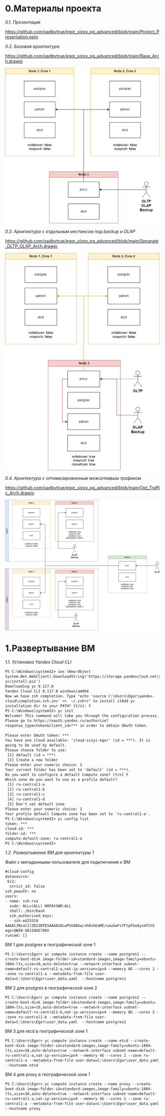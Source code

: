 # 0.Материалы проекта
*0.1. Презентация*

https://github.com/sadbytrue/egor_sizov_pg_advanced/blob/main/Project_Presentation.pptx

*0.2. Базовая архитектура*

https://github.com/sadbytrue/egor_sizov_pg_advanced/blob/main/Base_Arch.drawio

![Иллюстрация к проекту](https://github.com/sadbytrue/egor_sizov_pg_advanced/blob/main/Base_Arch.drawio.png)

*0.3. Архитектура с отдельным инстансом под backup и OLAP*

https://github.com/sadbytrue/egor_sizov_pg_advanced/blob/main/Separate_OLTP_OLAP_Arch.drawio

![Иллюстрация к проекту](https://github.com/sadbytrue/egor_sizov_pg_advanced/blob/main/Separate_OLTP_OLAP_Arch.drawio.png)

*0.4. Архитектура с оптимизированным межсетеввым трафиком*

https://github.com/sadbytrue/egor_sizov_pg_advanced/blob/main/Opt_Traffic_Arch.drawio

![Иллюстрация к проекту](https://github.com/sadbytrue/egor_sizov_pg_advanced/blob/main/Opt_Traffic_Arch.drawio.png)

# 1.Развертывание ВМ
*1.1. Установка Yandex Cloud CLI*
```
PS C:\Windows\system32> iex (New-Object System.Net.WebClient).DownloadString('https://storage.yandexcloud.net/yandexcloud-yc/install.ps1')
Downloading yc 0.117.0
Yandex Cloud CLI 0.117.0 windows/amd64
Now we have zsh completion. Type "echo 'source C:\Users\Egor\yandex-cloud\completion.zsh.inc' >>  ~/.zshrc" to install itAdd yc installation dir to your PATH? [Y/n]: Y
PS C:\Windows\system32> yc init
Welcome! This command will take you through the configuration process.
Please go to https://oauth.yandex.ru/authorize?response_type=token&client_id=*** in order to obtain OAuth token.

Please enter OAuth token: ***
You have one cloud available: 'cloud-sizyi-egor' (id = ***). It is going to be used by default.
Please choose folder to use:
 [1] default (id = ***)
 [2] Create a new folder
Please enter your numeric choice: 1
Your current folder has been set to 'default' (id = ***).
Do you want to configure a default Compute zone? [Y/n] Y
Which zone do you want to use as a profile default?
 [1] ru-central1-a
 [2] ru-central1-b
 [3] ru-central1-c
 [4] ru-central1-d
 [5] Don't set default zone
Please enter your numeric choice: 1
Your profile default Compute zone has been set to 'ru-central1-a'.
PS C:\Windows\system32> yc config list
token: ***
cloud-id: ***
folder-id: ***
compute-default-zone: ru-central1-a
PS C:\Windows\system32>
```
*1.2. Развертывание ВМ для архитектуры 1*

Файл с метаданными пользователя для подключения к ВМ

```
#cloud-config
datasource:
 Ec2:
  strict_id: false
ssh_pwauth: no
users:
- name: ssh-rsa
  sudo: ALL=(ALL) NOPASSWD:ALL
  shell: /bin/bash
  ssh_authorized_keys:
  - ssh-ed25519 AAAAC3NzaC1lZDI1NTE5AAAAIALwPSUA8bw/xh8zkEaME/uauGwFs7FtpFba4ysmTChX egor@WIN-GRJINGE790V
runcmd: []
```

ВМ 1 для postgres в географической зоне 1

```
PS C:\Users\Egor> yc compute instance create --name postgres1 --create-boot-disk image-folder-id=standard-images,image-family=ubuntu-1804-lts,size=10,auto-delete=true --network-interface subnet-name=default-ru-central1-a,nat-ip-version=ipv4 --memory 8G --cores 2 --zone ru-central1-a --metadata-from-file user-data=C:\Users\Egor\user_data.yaml  --hostname postgres1
```

ВМ 2 для postgres в географической зоне 2

```
PS C:\Users\Egor> yc compute instance create --name postgres2 --create-boot-disk image-folder-id=standard-images,image-family=ubuntu-1804-lts,size=10,auto-delete=true --network-interface subnet-name=default-ru-central1-b,nat-ip-version=ipv4 --memory 8G --cores 2 --zone ru-central1-b --metadata-from-file user-data=C:\Users\Egor\user_data.yaml  --hostname postgres2
```

ВМ 3 для etcd в географической зоне 1
```
PS C:\Users\Egor> yc compute instance create --name etcd --create-boot-disk image-folder-id=standard-images,image-family=ubuntu-1804-lts,size=10,auto-delete=true --network-interface subnet-name=default-ru-central1-a,nat-ip-version=ipv4 --memory 4G --cores 2 --zone ru-central1-a --metadata-from-file user-data=C:\Users\Egor\user_data.yaml  --hostname etcd
```

ВМ 4 для proxy в географической зоне 1
```
PS C:\Users\Egor> yc compute instance create --name proxy --create-boot-disk image-folder-id=standard-images,image-family=ubuntu-1804-lts,size=10,auto-delete=true --network-interface subnet-name=default-ru-central1-a,nat-ip-version=ipv4 --memory 4G --cores 2 --zone ru-central1-a --metadata-from-file user-data=C:\Users\Egor\user_data.yaml  --hostname proxy
```
